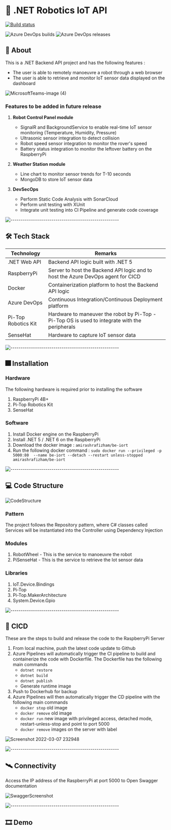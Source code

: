 # :space_invader: .NET Robotics IoT API

[![Build status](https://dev.azure.com/amirashrafizham7/IoT%20RaspberryPI/_apis/build/status/Backend%20-%20IoRT%20Raspberry%20Pi)](https://dev.azure.com/amirashrafizham7/IoT%20RaspberryPI/_build/latest?definitionId=4)

![Azure DevOps builds](https://img.shields.io/azure-devops/build/amirashrafizham7/3cd2d062-7beb-450b-835a-acb34a7cc906/4)
![Azure DevOps releases](https://img.shields.io/azure-devops/release/amirashrafizham7/3cd2d062-7beb-450b-835a-acb34a7cc906/4/4)

## :thought_balloon: About
This is a .NET Backend API project and has the following features :
- The user is able to remotely manoeuvre a robot through a web browser
- The user is able to retrieve and monitor IoT sensor data displayed on the dashboard

![MicrosoftTeams-image (4)](https://user-images.githubusercontent.com/59201954/157059323-35ff4bd5-6491-4976-825f-8644b4d21c55.png)

### Features to be added in future release  

1. **Robot Control Panel module**
   - SignalR and BackgroundService to enable real-time IoT sensor monitoring (Temperature, Humidity, Pressure)
   - Ultrasonic sensor integration to detect collision
   - Robot speed sensor integration to monitor the rover's speed
   - Battery status integration to monitor the leftover battery on the RaspberryPi

2. **Weather Station module**
   - Line chart to monitor sensor trends for T-10 seconds 
   - MongoDB to store IoT sensor data

3. **DevSecOps**
   - Perform Static Code Analysis with SonarCloud
   - Perform unit testing with XUnit
   - Integrate unit testing into CI Pipeline and generate code coverage 

![-----------------------------------------------------](https://raw.githubusercontent.com/andreasbm/readme/master/assets/lines/rainbow.png)

## :hammer_and_wrench: Tech Stack

| Technology          | Remarks                                                                                          |
|---------------------|--------------------------------------------------------------------------------------------------|
| .NET Web API        |  Backend API logic  built with .NET 5                                                            |
| RaspberryPi         |  Server to host the Backend API logic and to host the Azure DevOps agent for CICD                |
| Docker              |  Containerization platform to host the Backend API logic                                         |
| Azure DevOps        |  Continuous Integration/Continuous Deployment platform                                           |
| Pi-Top Robotics Kit |  Hardware to maneuver the robot by Pi-Top - Pi-Top OS is used to integrate with the peripherals  |
| SenseHat            |  Hardware to capture IoT sensor data             


![-----------------------------------------------------](https://raw.githubusercontent.com/andreasbm/readme/master/assets/lines/rainbow.png)

## :fireworks: Installation
### Hardware 

The following hardware is required prior to installing the software
1. RaspberryPi 4B+ 
2. Pi-Top Robotics Kit
3. SenseHat

### Software

1. Install Docker engine on the RaspberryPi
2. Install .NET 5 / .NET 6 on the RaspberryPi
3. Download the docker image : `amirashrafizham/be-iort`
4. Run the following docker command : `sudo docker run --privileged -p 5000:80  --name be-iort --detach --restart unless-stopped amirashrafizham/be-iort`

![-----------------------------------------------------](https://raw.githubusercontent.com/andreasbm/readme/master/assets/lines/rainbow.png)


## :computer: Code Structure

![CodeStructure](https://user-images.githubusercontent.com/59201954/157164860-2238caa9-8f78-46bb-87c9-271151f7e003.png)

### Pattern

The project follows the Repository pattern, where C# classes called Services will be instantiated into the Controller using Dependency Injection

### Modules

1. RobotWheel - This is the service to manoeuvre the robot  
2. PiSenseHat - This is the service to retrieve the Iot sensor data

### Libraries
 
1. IoT.Device.Bindings
2. Pi-Top
3. Pi-Top.MakerArchitecture
4. System.Device.Gpio


![-----------------------------------------------------](https://raw.githubusercontent.com/andreasbm/readme/master/assets/lines/rainbow.png)

## :rocket:	CICD
These are the steps to build and release the code to the RaspberryPi Server
1. From local machine, push the latest code update to Github
2. Azure Pipelines will automatically trigger the CI pipeline to build and containerize the code with Dockerfile. The Dockerfile has the following main commands
   - `dotnet restore`
   - `dotnet build`
   - `dotnet publish`
   - Generate runtime image
3. Push to Dockerhub for backup
4. Azure Pipelines will then automatically trigger the CD pipeline with the following main commands
   - `docker stop` old image
   - `docker remove` old image
   - `docker run` new image with privileged access, detached mode, restart-unless-stop and point to port 5000
   - `docker remove` images on the server with <None> label
</ul>

![Screenshot 2022-03-07 232948](https://user-images.githubusercontent.com/59201954/157065033-29a79063-0592-4e24-925d-caf14222b8eb.png)

![-----------------------------------------------------](https://raw.githubusercontent.com/andreasbm/readme/master/assets/lines/rainbow.png)

## :artificial_satellite: Connectivity

Access the IP address of the RaspberryPi at port 5000 to Open Swagger documentation 

![SwaggerScreenshot](https://user-images.githubusercontent.com/59201954/157164825-41b3da22-946e-4c94-9de7-0b5e4365a102.png)

![-----------------------------------------------------](https://raw.githubusercontent.com/andreasbm/readme/master/assets/lines/rainbow.png)


## :film_strip: Demo
